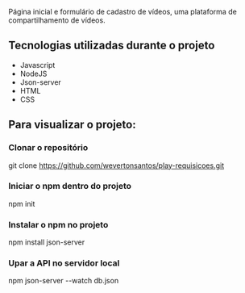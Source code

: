 <p>Página inicial e formulário de cadastro de vídeos, uma plataforma de compartilhamento de vídeos.</p>

## Tecnologias utilizadas durante o projeto
* Javascript
* NodeJS
* Json-server
* HTML
* CSS

## Para visualizar o projeto:

### Clonar o repositório
git clone https://github.com/wevertonsantos/play-requisicoes.git

### Iniciar o npm dentro do projeto
npm init

### Instalar o npm no projeto
npm install json-server

### Upar a API no servidor local
npm json-server --watch db.json
